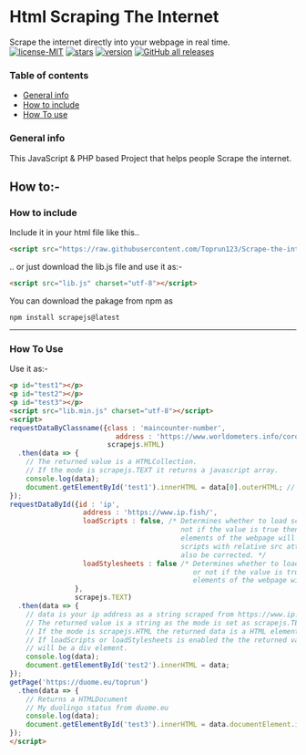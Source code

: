 # Html Scraping The Internet
Scrape the internet directly into your webpage in real time.<br>
[![license-MIT](https://img.shields.io/github/license/Toprun123/Scrape-the-internet?style=plastic)](https://github.com/Toprun123/Scrape-the-internet/)
[![stars](https://img.shields.io/github/stars/Toprun123/Scrape-the-internet?style=plastic)](https://github.com/Toprun123/Scrape-the-internet/)
[![version](https://img.shields.io/badge/version-1.0.0-orange?style=plastic)](https://github.com/Toprun123/Scrape-the-internet/releases/tag/v1.0)
[![GitHub all releases](https://img.shields.io/github/downloads/Toprun123/Scrape-the-internet/total?style=plastic)](https://github.com/Toprun123/Scrape-the-internet/releases/tag/v1.0)

### Table of contents
* [General info](#general-info)
* [How to include](#how-to-include)
* [How To use](#how-to-use)

### General info
This JavaScript & PHP based Project that helps people Scrape the internet.

## How to:-
### How to include
Include it in your html file like this..
```html
<script src="https://raw.githubusercontent.com/Toprun123/Scrape-the-internet/main/src/lib.js?token=ARACNZ5B4T4UKCT7DUBZSLTB2ASCA" charset="utf-8"></script>
```
.. or just download the lib.js file and use it as:-
```html
<script src="lib.js" charset="utf-8"></script>
```
You can download the pakage from npm as
```
npm install scrapejs@latest
```
---
### How To Use
Use it as:-
```html
<p id="test1"></p>
<p id="test2"></p>
<p id="test3"></p>
<script src="lib.min.js" charset="utf-8"></script>
<script>
requestDataByClassname({class : 'maincounter-number',
                          address : 'https://www.worldometers.info/coronavirus/'},
                        scrapejs.HTML)
  .then(data => {
    // The returned value is a HTMLCollection.
    // If the mode is scrapejs.TEXT it returns a javascript array.
    console.log(data);
    document.getElementById('test1').innerHTML = data[0].outerHTML; // Prints the current covid cases
});
requestDataById({id : 'ip',
                  address : 'https://www.ip.fish/',
                  loadScripts : false, /* Determines whether to load scripts or
                                          not if the value is true then all script
                                          elements of the webpage will be included
                                          scripts with relative src attributes will
                                          also be corrected. */
                  loadStylesheets : false /* Determines whether to load the stylesheets
                                             or not if the value is true then all style
                                             elements of the webpage will be included. */
                },
                scrapejs.TEXT)
  .then(data => {
    // data is your ip address as a string scraped from https://www.ip.fish/
    // The returned value is a string as the mode is set as scrapejs.TEXT.
    // If the mode is scrapejs.HTML the returned data is a HTML element.
    // If loadScripts or loadStylesheets is enabled the the returned value
    // will be a div element.
    console.log(data);
    document.getElementById('test2').innerHTML = data;
});
getPage('https://duome.eu/toprun')
  .then(data => {
    // Returns a HTMLDocument
    // My duolingo status from duome.eu
    console.log(data);
    document.getElementById('test3').innerHTML = data.documentElement.innerHTML;
});
</script>
```
